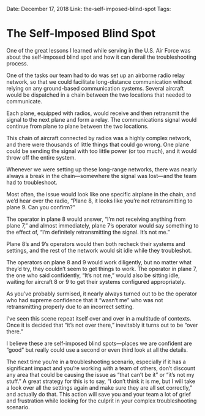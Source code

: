 Date: December 17, 2018
Link: the-self-imposed-blind-spot
Tags:

The Self-Imposed Blind Spot
===========================

One of the great lessons I learned while serving in the U.S. Air Force was about the self-imposed blind spot and how it can derail the troubleshooting process.

One of the tasks our team had to do was set up an airborne radio relay network, so that we could facilitate long-distance communication without relying on any ground-based communication systems. Several aircraft would be dispatched in a chain between the two locations that needed to communicate.

Each plane, equipped with radios, would receive and then retransmit the signal to the next plane and form a relay. The communications signal would continue from plane to plane between the two locations.

This chain of aircraft connected by radios was a highly complex network, and there were thousands of little things that could go wrong. One plane could be sending the signal with too little power (or too much), and it would throw off the entire system.

Whenever we were setting up these long-range networks, there was nearly always a break in the chain—somewhere the signal was lost—and the team had to troubleshoot.

Most often, the issue would look like one specific airplane in the chain, and we’d hear over the radio, “Plane 8, it looks like you’re not retransmitting to plane 9. Can you confirm?”

The operator in plane 8 would answer, “I’m not receiving anything from plane 7,” and almost immediately, plane 7’s operator would say something to the effect of, “I’m definitely retransmitting the signal. It’s not me.”

Plane 8’s and 9’s operators would then both recheck their systems and settings, and the rest of the network would sit idle while they troubleshot.

The operators on plane 8 and 9 would work diligently, but no matter what they’d try, they couldn’t seem to get things to work. The operator in plane 7, the one who said confidently, “It’s not me,” would also be sitting idle, waiting for aircraft 8 or 9 to get their systems configured appropriately.

As you’ve probably surmised, it nearly always turned out to be the operator who had supreme confidence that it “wasn’t me” who was not retransmitting properly due to an incorrect setting.

I’ve seen this scene repeat itself over and over in a multitude of contexts. Once it is decided that “it’s not over there,” inevitably it turns out to be “over there.”

I believe these are self-imposed blind spots—places we are confident are “good” but really could use a second or even third look at all the details.

The next time you’re in a troubleshooting scenario, especially if it has a significant impact and you’re working with a team of others, don’t discount any area that could be causing the issue as “that can’t be it” or “it’s not my stuff.” A great strategy for this is to say, “I don’t think it is me, but I will take a look over all the settings again and make sure they are all set correctly,” and actually do that. This action will save you and your team a lot of grief and frustration while looking for the culprit in your complex troubleshooting scenario.
